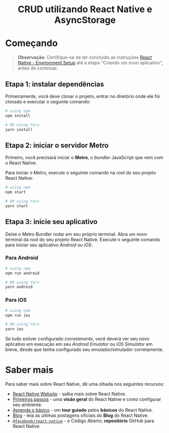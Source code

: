 
<div align="center">
  <h1>CRUD utilizando React Native e AsyncStorage</h1>
</div>

# Começando

>**Observação**: Certifique-se de ter concluído as instruções [React Native - Environment Setup](https://reactnative.dev/docs/environment-setup) até a etapa "Criando um novo aplicativo", antes de continuar.

## Etapa 1: instalar dependências

Primeiramente, você deve clonar o projeto, entrar no diretório onde ele foi clonado e executar o seguinte comando:

```bash
# using npm
npm install

# OR using Yarn
yarn install
```

## Etapa 2: iniciar o servidor Metro

Primeiro, você precisará iniciar o **Metro**, o _bundler_ JavaScript que vem _com_ o React Native.

Para iniciar o Metro, execute o seguinte comando na _root_ do seu projeto React Native:

```bash
# using npm
npm start

# OR using Yarn
yarn start
```

## Etapa 3: inicie seu aplicativo

Deixe o Metro Bundler rodar em seu próprio terminal. Abra um _novo_ terminal da _root_ do seu projeto React Native. Execute o seguinte comando para iniciar seu aplicativo _Android_ ou _iOS_:

### Para Android

```bash
# using npm
npm run android

# OR using Yarn
yarn android
```

### Para iOS

```bash
# using npm
npm run ios

# OR using Yarn
yarn ios
```

Se tudo estiver configurado _corretamente_, você deverá ver seu novo aplicativo em execução em seu _Android Emulator_ ou _iOS Simulator_ em breve, desde que tenha configurado seu emulador/simulador corretamente.


# Saber mais

Para saber mais sobre React Native, dê uma olhada nos seguintes recursos:

- [React Native Website](https://reactnative.dev) - saiba mais sobre React Native.
- [Primeiros passos](https://reactnative.dev/docs/environment-setup) - uma **visão geral** do React Native e como configurar seu ambiente.
- [Aprenda o básico](https://reactnative.dev/docs/getting-started) - um **tour guiado** pelos **básicos** do React Native.
- [Blog](https://reactnative.dev/blog) - leia as últimas postagens oficiais do **Blog** do React Native.
- [`@facebook/react-native`](https://github.com/facebook/react-native) - o Código Aberto; **repositório** GitHub para React Native.

